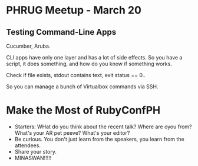# PHRUG Meetup - March 20

## Testing Command-Line Apps

Cucumber, Aruba.

CLI apps have only one layer and has a lot of side effects. So you have a script, it does something, and how do you know if something works.

Check if file exists, stdout contains text, exit status == 0..

So you can manage a bunch of Virtualbox commands via SSH.

# Make the Most of RubyConfPH

- Starters: WHat do you think about the recent talk? Where are oyou from? What's your AR pet peeve? What's your editor? 
- Be curious. You don't just learn from the speakers, you learn from the attendees.
- Share your story.
- MINASWAN!!!!!

